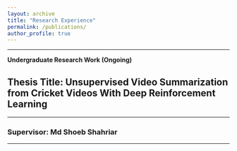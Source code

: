 ```yaml
---
layout: archive
title: "Research Experience"
permalink: /publications/
author_profile: true
---
```


-----------

**Undergraduate Research Work (Ongoing)**


## Thesis Title: Unsupervised Video Summarization from Cricket Videos With Deep Reinforcement Learning

-----------
### Supervisor: Md Shoeb Shahriar
-----------
